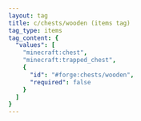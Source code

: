 ```yaml
---
layout: tag
title: c/chests/wooden (items tag)
tag_type: items
tag_content: {
  "values": [
    "minecraft:chest",
    "minecraft:trapped_chest",
    {
      "id": "#forge:chests/wooden",
      "required": false
    }
  ]
}
---
```

